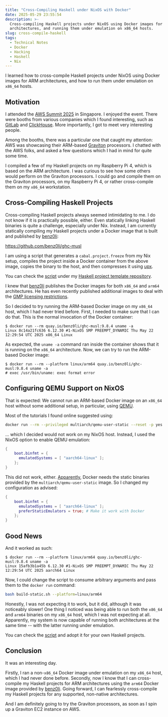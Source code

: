 ```yaml
---
title: "Cross-Compiling Haskell under NixOS with Docker"
date: 2025-05-29 23:55:54
description: >-
  Cross-compiling Haskell projects under NixOS using Docker images for ARM
  architectures, and running them under emulation on x86_64 hosts.
slug: cross-compile-haskell
tags:
  - Technical Notes
  - Docker
  - Hacking
  - Haskell
  - Nix
---
```


I learned how to cross-compile Haskell projects under NixOS using Docker images
for ARM architectures, and how to run them under emulation on `x86_64` hosts.

<!--more-->

## Motivation

I attended the [AWS Summit 2025] in Singapore. I enjoyed the event. There were
booths from various companies which I found interesting, such as [GitLab] and
[ClickHouse]. More importantly, I got to meet very interesting people.

Among the booths, there was a particular one that caught my attention: AWS was
showcasing their ARM-based [Graviton] processors. I chatted with the AWS folks,
and asked a few questions which I had in mind for quite some time.

I compiled a few of my Haskell projects on my Raspberry Pi 4, which is based on
the ARM architecture. I was curious to see how some others would perform on the
Graviton processors. I could go and compile them on the Graviton processors, on
my Raspberry Pi 4, or rather cross-compile them on my `x86_64` workstation.

## Cross-Compiling Haskell Projects

Cross-compiling Haskell projects always seemed intimidating to me. I do not know
if it is practically possible, either. Even statically linking Haskell binaries
is quite a challenge, especially under Nix. Instead, I am currently statically
compiling my Haskell projects under a Docker image that is built and published
by [benz0li]:

<https://github.com/benz0li/ghc-musl>

I am using a script that generates a `cabal.project.freeze` from my Nix setup,
compiles the project inside a Docker container from the above image, copies the
binary to the host, and then compresses it using [upx].

You can check the [script] under my [Haskell project template repository].

I knew that [benz0li] publishes the Docker images for both `x86_64` and `arm64`
architectures. He has even recently published additional images to deal with the
[GMP licensing restrictions].

So I decided to try running the ARM-based Docker image on my `x86_64` host,
which I had never tried before. First, I needed to make sure that I can do that.
This is the normal invocation of the Docker container:

```console
$ docker run --rm quay.io/benz0li/ghc-musl:9.8.4 uname -a
Linux 8c14a21fc636 6.12.30 #1-NixOS SMP PREEMPT_DYNAMIC Thu May 22 12:29:54 UTC 2025 x86_64 Linux
```

As expected, the `uname -a` command ran inside the container shows that it is
running on the `x86_64` architecture. Now, we can try to run the ARM-based
Docker image:

```console
$ docker run --rm --platform linux/arm64 quay.io/benz0li/ghc-musl:9.8.4 uname -a
# exec /usr/bin/uname: exec format error
```

## Configuring QEMU Support on NixOS

That is expected: We cannot run an ARM-based Docker image on an `x86_64` host
without some additional setup, in particular, using [QEMU].

Most of the tutorials I found online suggested using:

```bash
docker run --rm --privileged multiarch/qemu-user-static --reset -p yes
```

... which I decided would not work on my NixOS host. Instead, I used the NixOS
option to enable QEMU emulation:

```nix
{
    boot.binfmt = {
      emulatedSystems = [ "aarch64-linux" ];
    };
}
```

This did not work, either. [Apparently], Docker needs the static binaries
provided by the `multiarch/qemu-user-static` image. So I changed my
configuration as advised:

```nix
{
    boot.binfmt = {
      emulatedSystems = [ "aarch64-linux" ];
      preferStaticEmulators = true; # Make it work with Docker
    };
}
```

## Good News

And it worked as such:

```console
$ docker run --rm --platform linux/arm64 quay.io/benz0li/ghc-musl:9.8.4 uname -a
Linux 15afb3b1a45b 6.12.30 #1-NixOS SMP PREEMPT_DYNAMIC Thu May 22 12:29:54 UTC 2025 aarch64 Linux
```

Now, I could change the script to consume arbitrary arguments and pass them to
the `docker run` command:

```bash
bash build-static.sh --platform=linux/arm64
```

Honestly, I was not expecting it to work, but it did, although it was noticeably
slower! One thing I noticed was being able to run both the `x86_64` and `arm64`
binaries on my `x86_64` host, which I was not expecting at all. Apparently, my
system is now capable of running both architectures at the same time -- with the
latter running under emulation.

You can check the [script] and adopt it for your own Haskell projects.

## Conclusion

It was an interesting day.

Firstly, I ran a non-`x86_64` Docker image under emulation on my `x86_64` host,
which I had never done before. Secondly, now I know that I can cross-compile my
Haskell projects for ARM architectures using the `arm64` Docker image provided
by [benz0li]. Going forward, I can fearlessly cross-compile my Haskell projects
for any supported, non-native architectures.

And I am definitely going to try the Graviton processors, as soon as I spin up a
Graviton EC2 instance on AWS.

<!-- REFERENCES -->

[GMP licensing restrictions]:
  https://github.com/benz0li/ghc-musl?tab=readme-ov-file#gmp-licensing-restrictions
[benz0li]: https://github.com/benz0li
[script]:
  https://github.com/vst/haskell-template-hebele/blob/ee5af52bf558c0514b482a710df497ed9fb27460/build-static.sh
[Haskell project template repository]:
  https://github.com/vst/haskell-template-hebele
[QEMU]: https://www.qemu.org/
[AWS Summit 2025]: https://aws.amazon.com/events/summits/singapore/
[ClickHouse]: https://clickhouse.com/
[GitLab]: https://about.gitlab.com/
[Graviton]: https://aws.amazon.com/ec2/graviton/
[upx]: https://upx.github.io/
[Apparently]:
  https://discourse.nixos.org/t/docker-ignoring-platform-when-run-in-nixos/21120/20
